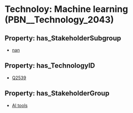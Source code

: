 # Technoloy: __Machine learning__ (PBN__Technology_2043)

## Property: has_StakeholderSubgroup

* [nan](PBN__TechSubgroup_7)

## Property: has_TechnologyID

* [Q2539](Q2539)

## Property: has_StakeholderGroup

* [AI tools](PBN__TechGroup_0)

